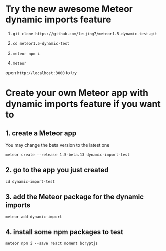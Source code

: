 
# Try the new awesome Meteor dynamic imports feature 

1. ```git clone https://github.com/leijing7/meteor1.5-dynamic-test.git```

2. ```cd meteor1.5-dynamic-test```

3. ```meteor npm i```

4. ```meteor``` 

open ```http://localhost:3000``` to try



# Create your own Meteor app with dynamic imports feature if you want to

## 1. create a Meteor app

You may change the beta version to the latest one

```meteor create --release 1.5-beta.13 dynamic-import-test```

## 2. go to the app you just created

```cd dynamic-import-test```

## 3. add the Meteor package for the dynamic imports

```meteor add dynamic-import```

## 4. install some npm packages to test

```meteor npm i --save react moment bcryptjs```